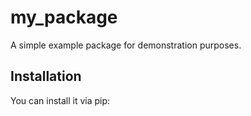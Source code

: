 # my_package

A simple example package for demonstration purposes.

## Installation

You can install it via pip:

